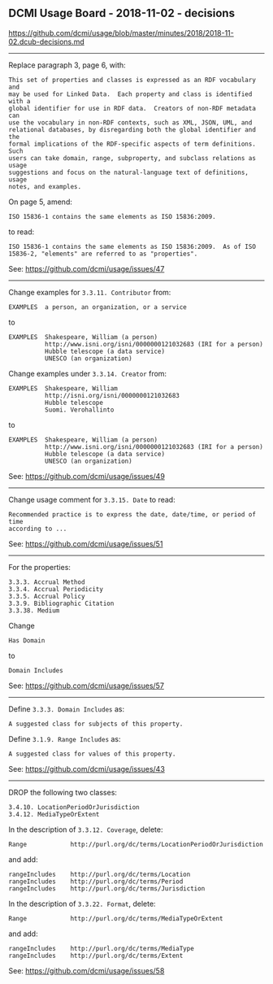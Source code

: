 ## DCMI Usage Board - 2018-11-02 - decisions

https://github.com/dcmi/usage/blob/master/minutes/2018/2018-11-02.dcub-decisions.md

----------------------------------------------------------------------
Replace paragraph 3, page 6, with:

    This set of properties and classes is expressed as an RDF vocabulary and
    may be used for Linked Data.  Each property and class is identified with a
    global identifier for use in RDF data.  Creators of non-RDF metadata can
    use the vocabulary in non-RDF contexts, such as XML, JSON, UML, and
    relational databases, by disregarding both the global identifier and the
    formal implications of the RDF-specific aspects of term definitions.  Such
    users can take domain, range, subproperty, and subclass relations as usage
    suggestions and focus on the natural-language text of definitions, usage
    notes, and examples.  
    
On page 5, amend:

    ISO 15836-1 contains the same elements as ISO 15836:2009.  
    
to read:

    ISO 15836-1 contains the same elements as ISO 15836:2009.  As of ISO
    15836-2, "elements" are referred to as "properties".

See: https://github.com/dcmi/usage/issues/47

----------------------------------------------------------------------
Change examples for `3.3.11. Contributor` from:

    EXAMPLES  a person, an organization, or a service

to

    EXAMPLES  Shakespeare, William (a person)
              http://www.isni.org/isni/0000000121032683 (IRI for a person)
              Hubble telescope (a data service)
              UNESCO (an organization)

Change examples under `3.3.14. Creator` from:

    EXAMPLES  Shakespeare, William
              http://isni.org/isni/0000000121032683
              Hubble telescope
              Suomi. Verohallinto

to

    EXAMPLES  Shakespeare, William (a person)
              http://www.isni.org/isni/0000000121032683 (IRI for a person)
              Hubble telescope (a data service)
              UNESCO (an organization)

See: https://github.com/dcmi/usage/issues/49

----------------------------------------------------------------------
Change usage comment for `3.3.15. Date` to read:

    Recommended practice is to express the date, date/time, or period of time
    according to ...

See: https://github.com/dcmi/usage/issues/51

----------------------------------------------------------------------
For the properties:

    3.3.3. Accrual Method
    3.3.4. Accrual Periodicity
    3.3.5. Accrual Policy
    3.3.9. Bibliographic Citation
    3.3.38. Medium

Change 

    Has Domain
    
to

    Domain Includes
    
See: https://github.com/dcmi/usage/issues/57

----------------------------------------------------------------------
Define `3.3.3. Domain Includes` as:

    A suggested class for subjects of this property.

Define `3.1.9. Range Includes` as:

    A suggested class for values of this property.

See: https://github.com/dcmi/usage/issues/43

----------------------------------------------------------------------
DROP the following two classes:

    3.4.10. LocationPeriodOrJurisdiction
    3.4.12. MediaTypeOrExtent

In the description of `3.3.12. Coverage`, delete:

    Range            http://purl.org/dc/terms/LocationPeriodOrJurisdiction

and add:

    rangeIncludes    http://purl.org/dc/terms/Location
    rangeIncludes    http://purl.org/dc/terms/Period
    rangeIncludes    http://purl.org/dc/terms/Jurisdiction

In the description of `3.3.22. Format`, delete:

    Range            http://purl.org/dc/terms/MediaTypeOrExtent

and add:

    rangeIncludes    http://purl.org/dc/terms/MediaType
    rangeIncludes    http://purl.org/dc/terms/Extent

See: https://github.com/dcmi/usage/issues/58

